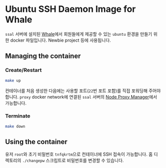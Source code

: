 # Ubuntu SSH Daemon Image for Whale

`ssal` 서버에 설치된 [Whale](https://whale.sparcs.org)에서 회원들에게 제공할 수 있는 `ubuntu` 환경을 만들기 위한 docker 파일입니다.
Newbie project 등에 사용됩니다. 

## Managing the container

### Create/Restart
```bash
make up
```

컨테이너를 처음 생성한 다음에는 사용할 포트(`22`번 포트 포함)를 직접 포워딩해 주어야 합니다.
`proxy` docker network에 연결된 `ssal` 서버의 [Node Proxy Manager](https://nginx.ssal.sparcs.org)에서 가능합니다.

### Terminate

```bash
make down
```

## Using the container

유저 `root`와 초기 비밀번호 `tnfqkrtm`으로 컨테이너에 SSH 접속이 가능합니다. 홈 디렉토리의 `./changepw` 스크립트로 비밀번호를 변경할 수 있습니다. 

